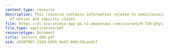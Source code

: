```yaml
---
content_type: resource
description: This resource contains information related to semiclassical equations
  of motion and impurity states.
file: https://ol-ocw-studio-app-qa.s3.amazonaws.com/courses/6-730-physics-for-solid-state-applications-spring-2003/a558f96f21ddb9d59eb7666c18caedcf_lecture_20b.pdf
file_type: application/pdf
resourcetype: Document
title: lecture_20b.pdf
uid: a558f96f-21dd-b9d5-9eb7-666c18caedcf
---
```

